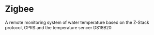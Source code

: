 # Zigbee
A remote monitoring system of water temperature based on the Z-Stack protocol, GPRS and the temperature sencer DS18B20
